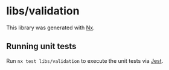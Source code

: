 # libs/validation

This library was generated with [Nx](https://nx.dev).

## Running unit tests

Run `nx test libs/validation` to execute the unit tests via [Jest](https://jestjs.io).
